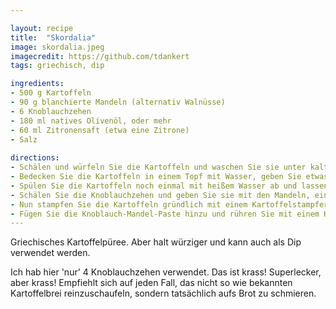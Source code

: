 ```yaml
---

layout: recipe
title:  "Skordalia"
image: skordalia.jpeg
imagecredit: https://github.com/tdankert
tags: griechisch, dip

ingredients:
- 500 g Kartoffeln
- 90 g blanchierte Mandeln (alternativ Walnüsse)
- 6 Knoblauchzehen
- 180 ml natives Olivenöl, oder mehr
- 60 ml Zitronensaft (etwa eine Zitrone)
- Salz
  
directions:
- Schälen und würfeln Sie die Kartoffeln und waschen Sie sie unter kaltem Wasser ab.
- Bedecken Sie die Kartoffeln in einem Topf mit Wasser, geben Sie etwas Salz dazu und kochen Sie sie auf mittlerer Flamme etwa 15 Minuten bis sie weich sind.
- Spülen Sie die Kartoffeln noch einmal mit heißem Wasser ab und lassen Sie sie etwa fünf Minuten ausdampfen.
- Schälen Sie die Knoblauchzehen und geben Sie sie mit den Mandeln, einer guten Prise Salz und dem Zitronensaft in einen Mixer und verarbeiteten Sie alles zu einer Paste, die so fein wie möglich ist. Ganz glatt wird sie allerdings nicht werden.
- Nun stampfen Sie die Kartoffeln gründlich mit einem Kartoffelstampfer und fügen dabei nach und nach zunächst die Hälfte des Olivenöls hinzu.
- Fügen Sie die Knoblauch-Mandel-Paste hinzu und rühren Sie mit einem Holzlöffel das restliche Olivenöl unter, bis Sie eine luftige Kartoffelcreme erhalten. Wenn Sie Masse noch nicht geschmeidig genug ist, fügen Sie Olivenöl hinzu, bis Sie zufrieden sind. Schmecken Sie das Skordalia noch mit Salz ab und fertig ist die Köstlichkeit!
---
```


Griechisches Kartoffelpüree. Aber halt würziger und kann auch als Dip verwendet werden.

Ich hab hier 'nur' 4 Knoblauchzehen verwendet. Das ist krass! Superlecker, aber krass! Empfiehlt sich auf jeden Fall, das nicht so wie bekannten Kartoffelbrei reinzuschaufeln, sondern tatsächlich aufs Brot zu schmieren.
